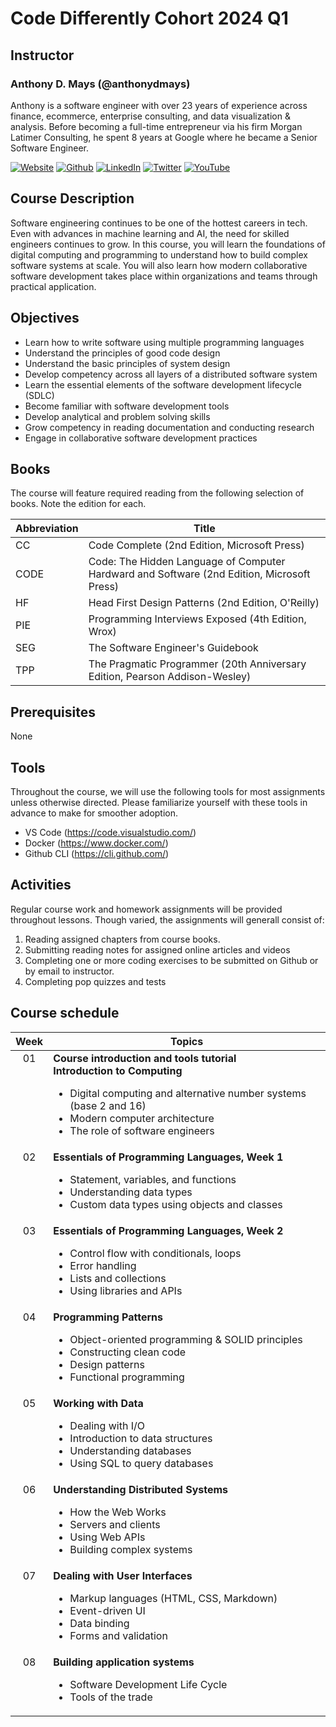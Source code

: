# Code Differently Cohort 2024 Q1

## Instructor

### Anthony D. Mays (@anthonydmays)

Anthony is a software engineer with over 23 years of experience across finance, ecommerce, enterprise consulting, and data visualization & analysis. Before becoming a full-time entrepreneur via his firm Morgan Latimer Consulting, he spent 8 years at Google where he became a Senior Software Engineer.

[![Website][website-badge]][instructor-website]
[![Github][github-badge]][instructor-github]
[![LinkedIn][linkedin-badge]][instructor-li]
[![Twitter][twitter-badge]][instructor-twitter] 
[![YouTube][youtube-badge]][instructor-youtube]

[website-badge]: https://img.shields.io/badge/website-000000?style=for-the-badge&logo=About.me&logoColor=white
[github-badge]: https://img.shields.io/badge/GitHub-100000?style=for-the-badge&logo=github&logoColor=white
[linkedin-badge]: https://img.shields.io/badge/LinkedIn-0077B5?style=for-the-badge&logo=linkedin&logoColor=white
[twitter-badge]: https://img.shields.io/badge/X-000000?style=for-the-badge&logo=x&logoColor=white
[youtube-badge]: https://img.shields.io/badge/YouTube-FF0000?style=for-the-badge&logo=youtube&logoColor=white

[instructor-website]: https://anthonydmays.com
[instructor-github]: https://github.com/anthonydmays
[instructor-li]:  https://linkedin.com/in/anthonydmays
[instructor-twitter]:  https://twitter.com/anthonydmays
[instructor-youtube]:  https://youtube.com/@anthonydmays

## Course Description

Software engineering continues to be one of the hottest careers in tech. Even with advances in machine learning and AI, the need for skilled engineers continues to grow. In this course, you will learn the foundations of digital computing and programming to understand how to build complex software systems at scale. You will also learn how modern collaborative software development takes place within organizations and teams through practical application.

## Objectives

* Learn how to write software using multiple programming languages
* Understand the principles of good code design
* Understand the basic principles of system design
* Develop competency across all layers of a distributed software system
* Learn the essential elements of the software development lifecycle (SDLC)
* Become familiar with software development tools
* Develop analytical and problem solving skills
* Grow competency in reading documentation and conducting research
* Engage in collaborative software development practices

## Books

The course will feature required reading from the following selection of books. Note the edition for each.

| Abbreviation | Title                                                                                      |
| ------------ | ------------------------------------------------------------------------------------------ |
| CC           | Code Complete (2nd Edition, Microsoft Press)                                               |
| CODE         | Code: The Hidden Language of Computer Hardward and Software (2nd Edition, Microsoft Press) |
| HF           | Head First Design Patterns (2nd Edition, O'Reilly)                                         |
| PIE          | Programming Interviews Exposed (4th Edition, Wrox)                                         |
| SEG          | The Software Engineer's Guidebook                                                          |
| TPP          | The Pragmatic Programmer (20th Anniversary Edition, Pearson Addison-Wesley)                |

## Prerequisites

None

## Tools

Throughout the course, we will use the following tools for most assignments unless otherwise directed. Please familiarize yourself with these tools in advance to make for smoother adoption.

* VS Code (https://code.visualstudio.com/)
* Docker (https://www.docker.com/)
* Github CLI (https://cli.github.com/)

## Activities

Regular course work and homework assignments will be provided throughout lessons. Though varied, the assignments will generall consist of:

1. Reading assigned chapters from course books.
2. Submitting reading notes for assigned online articles and videos
3. Completing one or more coding exercises to be submitted on Github or by email to instructor.
4. Completing pop quizzes and tests

## Course schedule

<table>
    <thead>
        <tr>
            <th align="center">Week</th>
            <th>Topics</th>
        </tr>
    </thead>
    <tbody>
        <tr>
            <td align="center" style="vertical-align: top">01</td>
            <td>
                <b>Course introduction and tools tutorial</b><br>
                <b>Introduction to Computing</b>
                <ul>
                    <li>Digital computing and alternative number systems (base 2 and 16)</li>
                    <li>Modern computer architecture</li>
                    <li>The role of software engineers</li>
                </ul>
            </td>
        </tr>
        <tr>
            <td align="center" style="vertical-align: top">02</td>
            <td>
                <b>Essentials of Programming Languages, Week 1</b>
                <ul>
                    <li>Statement, variables, and functions</li>
                    <li>Understanding data types</li>
                    <li>Custom data types using objects and classes</li>
                </ul>
            </td>
        </tr>
        <tr>
            <td align="center" style="vertical-align: top">03</td>
            <td>
                <b>Essentials of Programming Languages, Week 2</b>
                <ul>
                    <li>Control flow with conditionals, loops</li>
                    <li>Error handling</li>
                    <li>Lists and collections</li>
                    <li>Using libraries and APIs</li>
                </ul>
            </td>
        </tr>
        <tr>
            <td align="center" style="vertical-align: top">04</td>
            <td>
                <b>Programming Patterns</b>
                <ul>
                    <li>Object-oriented programming & SOLID principles</li>
                    <li>Constructing clean code</li>
                    <li>Design patterns</li>
                    <li>Functional programming</li>
                </ul>
            </td>
        </tr>
        <tr>
            <td align="center" style="vertical-align: top">05</td>
            <td>
                <b>Working with Data</b>
                <ul>
                    <li>Dealing with I/O</li>
                    <li>Introduction to data structures</li>
                    <li>Understanding databases</li>
                    <li>Using SQL to query databases</li>
                </ul>
            </td>
        </tr>
        <tr>
            <td align="center" style="vertical-align: top">06</td>
            <td>
                <b>Understanding Distributed Systems</b>
                <ul>
                    <li>How the Web Works</li>
                    <li>Servers and clients</li>
                    <li>Using Web APIs</li>
                    <li>Building complex systems</li>
                </ul>
            </td>
        </tr>
        <tr>
            <td align="center" style="vertical-align: top">07</td>
            <td>
                <b>Dealing with User Interfaces</b>
                <ul>
                    <li>Markup languages (HTML, CSS, Markdown)</li>
                    <li>Event-driven UI</li>
                    <li>Data binding</li>
                    <li>Forms and validation</li>
                </ul>
            </td>
        </tr>
        <tr>
            <td align="center" style="vertical-align: top">08</td>
            <td>
                <b>Building application systems</b>
                <ul>
                    <li>Software Development Life Cycle</li>
                    <li>Tools of the trade</li>
                </ul>
            </td>
        </tr>
    </tbody>
</table>